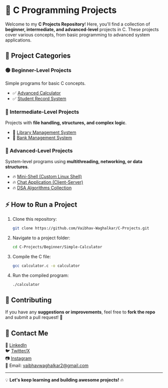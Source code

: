 # 🚀 C Programming Projects

Welcome to my **C Projects Repository**! Here, you'll find a collection of **beginner, intermediate, and advanced-level** projects in C. These projects cover various concepts, from basic programming to advanced system applications.

## 📂 Project Categories

### 🟢 Beginner-Level Projects
Simple programs for basic C concepts.
- ✅ [Advanced Calculator](Beginner/Advanced-Calculator)
- ✅ [Student Record System](Beginner/Student-Record-System)

### 🔵 Intermediate-Level Projects
Projects with **file handling, structures, and complex logic**.
- 🔹 [Library Management System](Intermediate/Library-Management-System)
- 🔹 [Bank Management System](Intermediate/Bank-Management-System)

### 🔴 Advanced-Level Projects
System-level programs using **multithreading, networking, or data structures**.
- 🔥 [Mini-Shell (Custom Linux Shell)](Advanced/Mini-Shell)
- 🔥 [Chat Application (Client-Server)](Advanced/Chat-Application)
- 🔥 [DSA Algorithms Collection](Advanced/DSA-Algorithms)

## ⚡ How to Run a Project
1. Clone this repository:
   ```sh
   git clone https://github.com/Vaibhav-Waghalkar/C-Projects.git
   ```
2. Navigate to a project folder:
   ```sh
   cd C-Projects/Beginner/Simple-Calculator
   ```
3. Compile the C file:
   ```sh
   gcc calculator.c -o calculator
   ```
4. Run the compiled program:
   ```sh
   ./calculator
   ```

## 🤝 Contributing
If you have any **suggestions or improvements**, feel free to **fork the repo** and submit a pull request! 🚀

## 📩 Contact Me
🔗 [LinkedIn](https://www.linkedin.com/in/vaibhav-waghalkar-848885343/)  
🐦 [Twitter/X](https://x.com/Vaibhav200205)  
📷 [Instagram](https://www.instagram.com/waghalkar.vaibhav/)  
📧 Email: vaibhavwaghalkar2@gmail.com

---
💡 **Let's keep learning and building awesome projects!** 🔥
